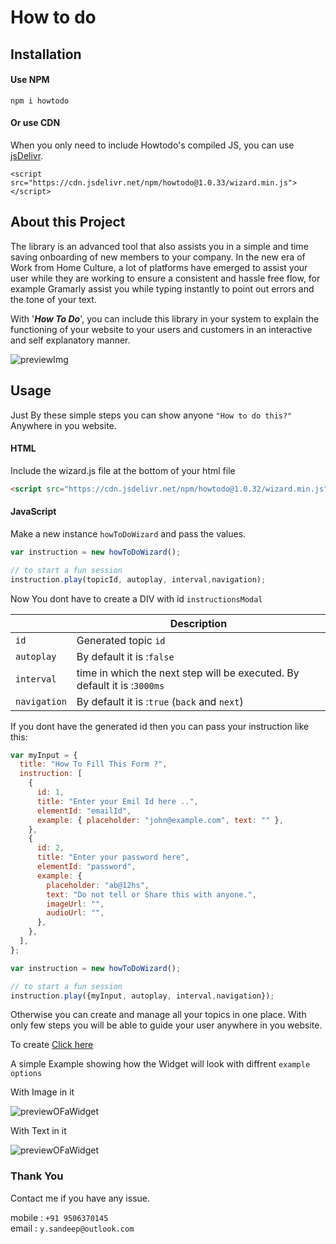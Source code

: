 # How to do

## Installation

#### Use NPM
```
npm i howtodo
```

#### Or use CDN

When you only need to include Howtodo's compiled JS, you can use [jsDelivr](https://www.jsdelivr.com/). 

```
<script src="https://cdn.jsdelivr.net/npm/howtodo@1.0.33/wizard.min.js"></script>
```

## About this Project
The library is an advanced tool that also assists you in a simple and time saving onboarding of new members to your company. In the new era of Work from Home Culture, a lot of platforms have emerged to assist your user while they are working to ensure a consistent and hassle free flow, for example Gramarly assist you while typing instantly to point out errors and the tone of your text.

With '**_How To Do_**', you can include this library in your system to explain the functioning of your website to your users and customers in an interactive and self explanatory manner.

![previewImg](https://bucket--001.s3.ap-south-1.amazonaws.com/preview.gif)


## Usage
Just By these simple steps you can show anyone ```"How to do this?"``` Anywhere in you website.

#### HTML

Include the wizard.js file at the bottom of your html file
```HTML
<script src="https://cdn.jsdelivr.net/npm/howtodo@1.0.32/wizard.min.js"></script>
```

#### JavaScript

Make a new instance ```howToDoWizard``` and pass the values.

```JavaScript
var instruction = new howToDoWizard();

// to start a fun session
instruction.play(topicId, autoplay, interval,navigation); 
```
Now You dont have to create a DIV with id ```instructionsModal```

||Description|     
|----|-----|      
|```id```|Generated topic ```id``` |
|```autoplay```|By default it is :```false```|
|```interval```| time in which the next step will be executed. By default it is :```3000ms```|
|```navigation```|By default it is :```true``` (```back``` and ```next```) |


If you dont have the generated id then you can pass your instruction like this:

```JavaScript
var myInput = {
  title: "How To Fill This Form ?",
  instruction: [
    {
      id: 1,
      title: "Enter your Emil Id here ..",
      elementId: "emailId",
      example: { placeholder: "john@example.com", text: "" },
    },
    {
      id: 2,
      title: "Enter your password here",
      elementId: "password",
      example: {
        placeholder: "ab@12hs",
        text: "Do not tell or Share this with anyone.",
        imageUrl: "",
        audioUrl: "",
      },
    },
  ],
};

var instruction = new howToDoWizard();

// to start a fun session
instruction.play({myInput, autoplay, interval,navigation});

```

Otherwise you can create and manage all your topics in one place. With only few steps you will be able to guide your user anywhere in you website.

To create [Click here](http://howtodo-env.eba-qfag845f.ap-south-1.elasticbeanstalk.com/)



 A simple Example showing how the Widget will look with diffrent ```example options```

With Image in it

![previewOFaWidget](https://bucket--001.s3.ap-south-1.amazonaws.com/Screen+Shot+2021-04-27+at+12.52.11+AM.png)

With Text in it

![previewOFaWidget](https://bucket--001.s3.ap-south-1.amazonaws.com/Screen+Shot+2021-04-27+at+12.59.23+AM.png)


### Thank You

Contact me if you have any issue.

mobile : ```+91 9506370145``` <br>
email : ```y.sandeep@outlook.com```